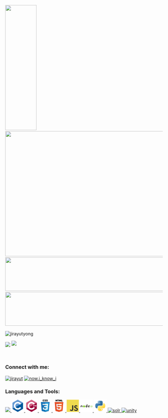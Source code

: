 <img src="https://scontent.xx.fbcdn.net/v/t1.15752-9/272119973_650013829425599_1954867889245677608_n.png?_nc_cat=109&ccb=1-5&_nc_sid=aee45a&_nc_ohc=UyfQycCzJLwAX-3FCHY&_nc_ad=z-m&_nc_cid=0&_nc_ht=scontent.xx&oh=03_AVL9UcwsD5tcx9nqQGZUoLeihjV3Qq9XwwOw3TAedAVv5Q&oe=6216E532" height="400" width="100"><img src="https://c.tenor.com/flflC6GFzO8AAAAd/sultan-alrefaei-programmer.gif" height="400" width="600">
<img src="https://readme-typing-svg.herokuapp.com?color=%2320F4F7&lines=Hi+%F0%9F%91%8B%2C+I'm+Jirayut+Senanolit+%F0%9F%90%BC;&amp;center=true&amp;width=500&amp;height=50" height="108" width="691">
<img src="https://readme-typing-svg.herokuapp.com?color=%23F722D8&lines=%F0%9F%96%A5CE+Computer+Engineering+KMITL%F0%9F%96%A5;&amp;center=true&amp;width=500&amp;height=50" height="108" width="691">


<p align="left"> <img src="https://komarev.com/ghpvc/?username=jirayutyong&label=Profile%20views&color=0e75b6&style=flat" alt="jirayutyong" /> </p>
<img align="center"src="https://github-readme-stats.vercel.app/api?username=JirayutYong&amp;layout=compact&amp;langs_count=8&amp;theme=radical" style="max-width: 100%;">
<img height="180em"src="https://github-readme-stats-eight-theta.vercel.app/api/top-langs/?username=JirayutYong&amp;layout=compact&amp;langs_count=8&amp;theme=radical" style="max-width: 100%;">


<p align="left"> <a href="https://twitter.com/" target="blank"><img src="https://img.shields.io/twitter/follow/?logo=twitter&style=for-the-badge" alt="" /></a> </p>

<h3 align="left">Connect with me:</h3>
<p align="left">
<a href="https://www.facebook.com/profile.php?id=100008728151789" target="blank"><img align="center" src="https://raw.githubusercontent.com/rahuldkjain/github-profile-readme-generator/master/src/images/icons/Social/facebook.svg" alt="jirayut" height="30" width="40" /></a>
<a href="https://instagram.com/now.i_know_i" target="blank"><img align="center" src="https://raw.githubusercontent.com/rahuldkjain/github-profile-readme-generator/master/src/images/icons/Social/instagram.svg" alt="now.i_know_i" height="30" width="40" /></a>
</p>

<h3 align="left">Languages and Tools:</h3>
<p align="left"> <a href="https://www.arduino.cc/" target="_blank" rel="noreferrer"> <img src="https://cdn.worldvectorlogo.com/logos/arduino-1.svg" alt"arduino"width="40" height="40"/> </a> <a href="https://www.cprogramming.com/" target="_blank" rel="noreferrer"> <img src="https://raw.githubusercontent.com/devicons/devicon/master/icons/c/c-original.svg" alt="c" width="40" height="40"/> </a> <a href="https://www.w3schools.com/cpp/" target="_blank" rel="noreferrer"> <img src="https://raw.githubusercontent.com/devicons/devicon/master/icons/cplusplus/cplusplus-original.svg" alt="cplusplus" width="40" height="40"/> </a> <a href="https://www.w3schools.com/css/" target="_blank" rel="noreferrer"> <img src="https://raw.githubusercontent.com/devicons/devicon/master/icons/css3/css3-original-wordmark.svg" alt="css3" width="40" height="40"/> </a> <a href="https://www.w3.org/html/" target="_blank" rel="noreferrer"> <img src="https://raw.githubusercontent.com/devicons/devicon/master/icons/html5/html5-original-wordmark.svg" alt="html5" width="40" height="40"/> </a> <a href="https://developer.mozilla.org/en-US/docs/Web/JavaScript" target="_blank" rel="noreferrer"> <img src="https://raw.githubusercontent.com/devicons/devicon/master/icons/javascript/javascript-original.svg" alt="javascript" width="40" height="40"/> </a> <a href="https://nodejs.org" target="_blank" rel="noreferrer"> <img src="https://raw.githubusercontent.com/devicons/devicon/master/icons/nodejs/nodejs-original-wordmark.svg" alt="nodejs" width="40" height="40"/> </a> <a href="https://www.python.org" target="_blank" rel="noreferrer"> <img src="https://raw.githubusercontent.com/devicons/devicon/master/icons/python/python-original.svg" alt="python" width="40" height="40"/> </a> <a href="https://lucene.apache.org/solr/" target="_blank" rel="noreferrer"> <img src="https://www.vectorlogo.zone/logos/apache_solr/apache_solr-icon.svg" alt="solr" width="40" height="40"/> </a> <a href="https://unity.com/" target="_blank" rel="noreferrer"> <img src="https://www.vectorlogo.zone/logos/unity3d/unity3d-icon.svg" alt="unity" width="40" height="40"/> </a> </p>





